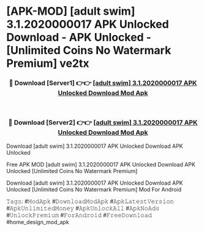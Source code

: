 # [APK-MOD] [adult swim] 3.1.2020000017 APK Unlocked Download - APK Unlocked - [Unlimited Coins No Watermark Premium] ve2tx



<div align="center">
<h3>🔴 Download [Server1] 👉👉 <a href="https://momento.my/?title=[adult_swim]_3.1.2020000017_APK_Unlocked_Download">[adult swim] 3.1.2020000017 APK Unlocked Download Mod Apk</a></h3><br>

<h3>🔴 Download [Server2] 👉👉 <a href="https://momento.my/?title=[adult_swim]_3.1.2020000017_APK_Unlocked_Download">[adult swim] 3.1.2020000017 APK Unlocked Download Mod Apk</a></h3>
</div>



Download [adult swim] 3.1.2020000017 APK Unlocked Download APK Unlocked

Free APK MOD [adult swim] 3.1.2020000017 APK Unlocked Download APK Unlocked [Unlimited Coins No Watermark Premium]

Download [adult swim] 3.1.2020000017 APK Unlocked Download APK Unlocked [Unlimited Coins No Watermark Premium] Mod For Android

𝚃𝚊𝚐𝚜: #𝙼𝚘𝚍𝙰𝚙𝚔 #𝙳𝚘𝚠𝚗𝚕𝚘𝚊𝚍𝙼𝚘𝚍𝙰𝚙𝚔 #𝙰𝚙𝚔𝙻𝚊𝚝𝚎𝚜𝚝𝚅𝚎𝚛𝚜𝚒𝚘𝚗 #𝙰𝚙𝚔𝚄𝚗𝚕𝚒𝚖𝚒𝚝𝚎𝚍𝙼𝚘𝚗𝚎𝚢 #𝙰𝚙𝚔𝚄𝚗𝚕𝚘𝚌𝚔𝙰𝚕𝚕 #𝙰𝚙𝚔𝙽𝚘𝙰𝚍𝚜 #𝚄𝚗𝚕𝚘𝚌𝚔𝙿𝚛𝚎𝚖𝚒𝚞𝚖 #𝙵𝚘𝚛𝙰𝚗𝚍𝚛𝚘𝚒𝚍 #𝙵𝚛𝚎𝚎𝙳𝚘𝚠𝚗𝚕𝚘𝚊𝚍 #home_design_mod_apk
